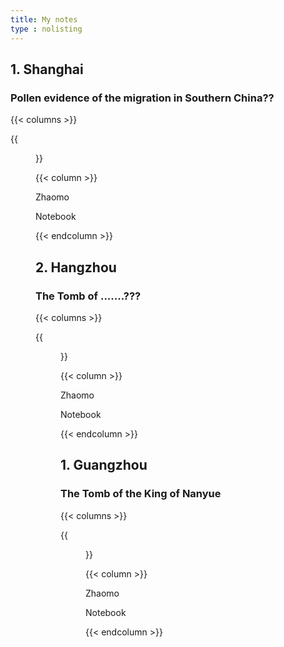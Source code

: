 ```yaml
---
title: My notes
type : nolisting
---
```

## 1. Shanghai 

### Pollen evidence of the migration in Southern China??

{{< columns >}}

{{<figure src="https://hellenshengfy.github.io/Nanyuewang.jpg">}}

{{< column >}}

Zhaomo 

Notebook

{{< endcolumn >}}


## 2. Hangzhou 

### The Tomb of .......???

{{< columns >}}

{{<figure src="https://hellenshengfy.github.io/Nanyuewang.jpg">}}

{{< column >}}

Zhaomo 

Notebook

{{< endcolumn >}}

## 1. Guangzhou 

### The Tomb of the King of Nanyue

{{< columns >}}

{{<figure src="https://hellenshengfy.github.io/Nanyuewang.jpg">}}

{{< column >}}

Zhaomo 

Notebook

{{< endcolumn >}}
